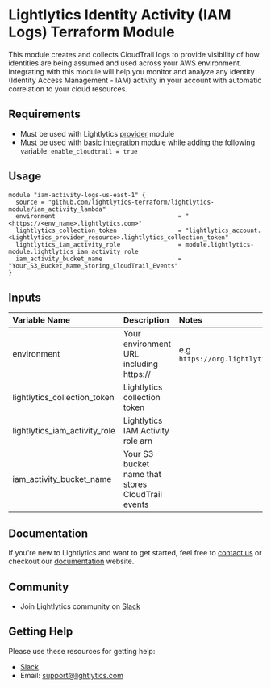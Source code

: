 Lightlytics Identity Activity (IAM Logs) Terraform Module
=========================================================
This module creates and collects CloudTrail logs to provide visibility of how identities are being assumed and used across your AWS environment.
Integrating with this module will help you monitor and analyze any identity (Identity Access Management - IAM) activity in your account with automatic correlation to your cloud resources.


Requirements
------------
- Must be used with Lightlytics [provider](https://github.com/lightlytics-terraform/lightlytics-provider.git) module
- Must be used with [basic integration](https://github.com/lightlytics-terraform/lightlytics-module/tree/main/basic_integration) module while adding the following variable: `enable_cloudtrail = true`


Usage
-----

```hcl
module "iam-activity-logs-us-east-1" {
  source = "github.com/lightlytics-terraform/lightlytics-module/iam_activity_lambda"
  environment                                  = "<https://<env_name>.lightlytics.com>"
  lightlytics_collection_token                 = "lightlytics_account.<Lightlytics_provider_resource>.lightlytics_collection_token"
  lightlytics_iam_activity_role                = module.lightlytics-module.lightlytics_iam_activity_role
  iam_activity_bucket_name                     = "Your_S3_Bucket_Name_Storing_CloudTrail_Events"
}
```


Inputs
------
| Variable Name                     | Description                                  | Notes                                                                        | Type     | Required? | Default |
| :-------------------------------- | :------------------------------------------  | :----------------------------------------------------------------------------|:---------|:--------- |:--------|
| environment                       | Your environment URL including https://      | e.g `https://org.lightlytics.com`                                            | `string` | Yes       | n/a     |
| lightlytics_collection_token      | Lightlytics collection token                 |                                                                              | `string` | Yes       | n/a     |
| lightlytics_iam_activity_role     | Lightlytics IAM Activity role arn            |                                                                              | `string` | Yes       | n/a     |
| iam_activity_bucket_name          | Your S3 bucket name that stores CloudTrail events |                                                                              | `string` | Yes       | n/a     |


Documentation
-------------
If you're new to Lightlytics and want to get started, feel free to [contact us](https://www.lightlytics.com/contact-us) or checkout our [documentation](https://docs.lightlytics.com/) website.


Community
---------
- Join Lightlytics community on [Slack](https://join.slack.com/t/lightlyticscommunity/shared_invite/zt-1f7dk2yo7-xBTOU_o4tOnAjoFxfHVF8Q)


Getting Help
------------
Please use these resources for getting help:
- [Slack](https://join.slack.com/t/lightlyticscommunity/shared_invite/zt-1f7dk2yo7-xBTOU_o4tOnAjoFxfHVF8Q)
- Email: support@lightlytics.com
